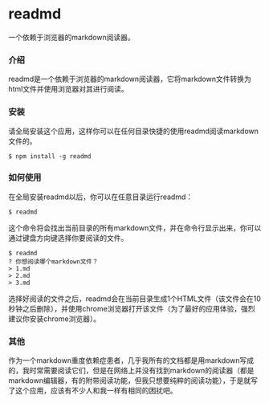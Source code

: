# readmd

一个依赖于浏览器的markdown阅读器。

### 介绍
readmd是一个依赖于浏览器的markdown阅读器，它将markdown文件转换为html文件并使用浏览器对其进行阅读。

### 安装
请全局安装这个应用，这样你可以在任何目录快捷的使用readmd阅读markdown文件的。
```
$ npm install -g readmd
```

### 如何使用
在全局安装readmd以后，你可以在任意目录运行readmd：
```
$ readmd
```
这个命令将会找出当前目录的所有markdown文件，并在命令行显示出来，你可以通过键盘方向键选择你要阅读的文件。
```
$ readmd
? 你想阅读哪个markdown文件？
> 1.md
> 2.md
> 3.md
```

选择好阅读的文件之后，readmd会在当前目录生成1个HTML文件（该文件会在10秒钟之后删除），并使用chrome浏览器打开该文件（为了最好的应用体验，强烈建议你安装chrome浏览器）。

### 其他
作为一个markdown重度依赖症患者，几乎我所有的文档都是用markdown写成的，我时常需要阅读它们，但是在网络上并没有找到markdown的阅读器（都是markdown编辑器，有的附带阅读功能，但我只想要纯粹的阅读功能），于是就写了这个应用，应该有不少人和我一样有相同的困扰吧。
